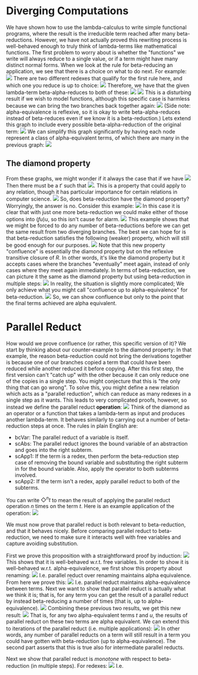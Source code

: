 # Diverging Computations
We have shown how to use the lambda-calculus to write simple functional programs, where the result is the irreducible term reached after many beta-reductions. However, we have not actually proved this rewriting process is well-behaved enough to truly think of lambda-terms like mathematical functions.
The first problem to worry about is whether the "functions" we write will always reduce to a single value, or if a term might have many distinct normal forms. When we look at the rule for beta-reducing an application, we see that there is a choice on what to do next. For example:
![](Pasted%20image%2020231018112723.png)
There are two different redexes that qualify for the first rule here, and which one you reduce is up to choice:
![](Pasted%20image%2020231018112857.png)
Therefore, we have that the given lambda-term beta-alpha-reduces to both of these:
![](Pasted%20image%2020231018112954.png)
![](Pasted%20image%2020231018113002.png)
This is a disturbing result if we wish to model functions, although this specific case is harmless because we can bring the two branches back together again:
![](Pasted%20image%2020231018113112.png)
(Side note: alpha-equivalence is reflexive, so it is okay to write beta-alpha-reduces instead of beta-reduces even if we know it is a beta-reduction.)
Lets extend this graph to include every possible beta-alpha-reduction of the original term:
![](Pasted%20image%2020231018113349.png)
We can simplify this graph significantly by having each node represent a class of alpha-equivalent terms, of which there are many in the previous graph:
![](Pasted%20image%2020231018113455.png)
## The diamond property
From these graphs, we might wonder if it always the case that if we have
![](Pasted%20image%2020231018113553.png)
Then there must be a $t'$ such that
![](Pasted%20image%2020231018113611.png).
This is a property that could apply to any relation, though it has particular importance for certain relations in computer science.
![](Pasted%20image%2020231018113721.png)
So, does beta-reduction have the diamond property? Worryingly, the answer is no.
Consider this example:
![](Pasted%20image%2020231018113833.png)
In this case it is clear that with just one more beta-reduction we could make either of those options into $(fu)u$, so this isn't cause for alarm.
![](Pasted%20image%2020231018114228.png)
This example shows that we might be forced to do any number of beta-reductions before we can get the same result from two diverging branches. The best we can hope for is that beta-reduction satisfies the following (weaker) property, which will still be good enough for our purposes.
![](Pasted%20image%2020231018114740.png)
Note that this new property "confluence" is essentially the diamond property but on the reflexive transitive closure of $R$. In other words, it's like the diamond property but it accepts cases where the branches "eventually" meet again, instead of only cases where they meet again immediately. In terms of beta-reduction, we can picture it the same as the diamond property but using beta-reduction in multiple steps:
![](Pasted%20image%2020231018115057.png)
In reality, the situation is slightly more complicated; We only achieve what you might call "confluence up to alpha-equivalence" for beta-reduction. 
![](Pasted%20image%2020231018115258.png)
So, we can show confluence but only to the point that the final terms achieved are alpha equivalent.
# Parallel Reduct
How would we prove confluence (or rather, this specific version of it)? We start by thinking about our counter-example to the diamond property: In that example, the reason beta-reduction could not bring the derivations together is because one of our branches copied a term that could have been reduced while another reduced it before copying. After this first step, the first version can't "catch up" with the other because it can only reduce one of the copies in a single step.
You might conjecture that this is "the only thing that can go wrong". To solve this, you might define a new relation which acts as a "parallel reduction", which can reduce as many redexes in a single step as it wants. This leads to very complicated proofs, however, so instead we define the parallel reduct **operation**:
![](Pasted%20image%2020231018120127.png)
Think of the diamond as an operator or a function that takes a lambda-term as input and produces another lambda-term. It behaves similarly to carrying out a number of beta-reduction steps at once.
The rules in plain English are:
- bcVar: The parallel reduct of a variable is itself.
- scAbs: The parallel reduct ignores the bound variable of an abstraction and goes into the right subterm.
- scApp1: If the term is a redex, then perform the beta-reduction step case of removing the bound variable and substituting the right subterm in for the bound variable. Also, apply the operator to both subterms involved.
- scApp2: If the term isn't a redex, apply parallel reduct to both of the subterms.

You can write $\Diamond^n t$ to mean the result of applying the parallel reduct operation $n$ times on the term $t$.
Here is an example application of the operation:
![](Pasted%20image%2020231018120749.png)

We must now prove that parallel reduct is both relevant to beta-reduction, and that it behaves nicely.
Before comparing parallel reduct to beta-reduction, we need to make sure it interacts well with free variables and capture avoiding substitution.

First we prove this proposition with a straightforward proof by induction:
![](Pasted%20image%2020231018124420.png)
This shows that it is well-behaved w.r.t. free variables.
In order to show it is well-behaved w.r.t. alpha-equivalence, we first show this property about renaming:
![](Pasted%20image%2020231018124706.png)
I.e. parallel reduct over renaming maintains alpha equivalence.
From here we prove this:
![](Pasted%20image%2020231019111000.png)
I.e. parallel reduct maintains alpha-equivalence between terms.
Next we want to show that parallel reduct is actually what we think it is; that is, for any term you can get the result of a parallel reduct by instead beta-reducing a number of times (that is, up to alpha-equivalence).
![](Pasted%20image%2020231019111352.png)
Combining these previous two results, we get this new result:
![](Pasted%20image%2020231019111444.png)
That is, for any two alpha-equivalent terms $t$ and $u$, the results of parallel reduct on these two terms are alpha equivalent.
We can extend this to iterations of the parallel reduct (i.e. multiple applications):
![](Pasted%20image%2020231019111817.png)
In other words, any number of parallel reducts on a term will still result in a term you could have gotten with beta-reduction (up to alpha-equivalence). The second part asserts that this is true also for intermediate parallel reducts.

Next we show that parallel reduct is *monotone* with respect to beta-reduction (in multiple steps).
For redexes:
![](Pasted%20image%2020231019112227.png)
I.e. 